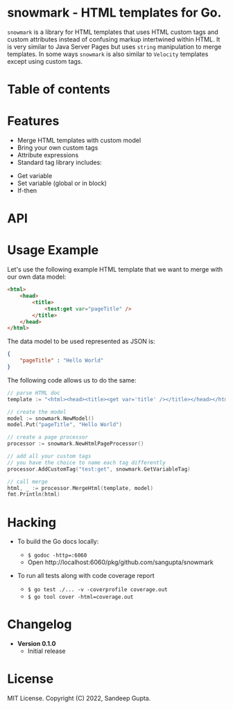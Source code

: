 # snowmark - HTML templates for Go.

`snowmark` is a library for HTML templates that uses HTML
custom tags and custom attributes instead of confusing markup
intertwined within HTML. It is very similar to Java Server
Pages but uses `string` manipulation to merge templates. In
some ways `snowmark` is also similar to `Velocity` templates
except using custom tags.

# Table of contents

# Features

* Merge HTML templates with custom model
* Bring your own custom tags
* Attribute expressions
*  Standard tag library includes:
  - Get variable
  - Set variable (global or in block)
  - If-then

# API

# Usage Example

Let's use the following example HTML template that we want to
merge with our own data model:

```html
<html>
    <head>
        <title>
            <test:get var="pageTitle" />
        </title>
    </head>
</html>
```

The data model to be used represented as JSON is:

```json
{
    "pageTitle" : "Hello World"
}
```

The following code allows us to do the same:

```go
// parse HTML doc
template := "<html><head><title><get var='title' /></title></head></html>"

// create the model
model := snowmark.NewModel()
model.Put("pageTitle", "Hello World")

// create a page processor
processor := snowmark.NewHtmlPageProcessor()

// add all your custom tags
// you have the choice to name each tag differently
processor.AddCustomTag("test:get", snowmark.GetVariableTag)

// call merge
html, _ := processor.MergeHtml(template, model)
fmt.Println(html)
```

# Hacking

* To build the Go docs locally:
  - `$ godoc -http=:6060`
  - Open http://localhost:6060/pkg/github.com/sangupta/snowmark

* To run all tests along with code coverage report
  - `$ go test ./... -v -coverprofile coverage.out`
  - `$ go tool cover -html=coverage.out`

# Changelog

* **Version 0.1.0**
  - Initial release

# License

MIT License. Copyright (C) 2022, Sandeep Gupta.
